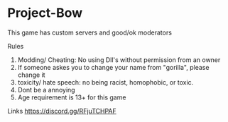 # Project-Bow

This game has custom servers and good/ok moderators

Rules
1. Modding/ Cheating: No using Dll's without permission from an owner
2. If someone askes you to change your name from "gorilla", please change it
3. toxicity/ hate speech: no being racist, homophobic, or toxic.
4. Dont be a annoying 
5. Age requirement is 13+ for this game

Links
https://discord.gg/RFjuTCHPAF

